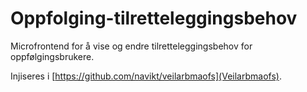 # Oppfolging-tilretteleggingsbehov

Microfrontend for å vise og endre tilretteleggingsbehov for oppfølgingsbrukere.

Injiseres i [https://github.com/navikt/veilarbmaofs](Veilarbmaofs).